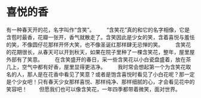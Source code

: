 # 喜悦的香
有一种春天开的花，名字叫作“含笑”。 
　　“含笑花”真的和它的名字相像，它是含苞时最香，花瓣一张开，香气就散走了。含笑因此是少女的笑，含着喜悦与羞怯的笑，不像圆仔花那样开怀大笑，也不像圣诞红那样肆无忌惮的笑。 
　　含笑花的花期很长，从春天可以开到秋天，如果在院子里种了一棵含笑花，整年，屋里屋外部有了笑意。 
　　在含笑盛开的春日，采一些含笑花以小白瓷盘盛着，放在茶几上，空气中都有好香，屋里显得更洁净。 
　　我时常会想起第一个为含笑花取名的人，那人是在花香中看见了笑意？或者是饱含喜悦时看见了小白花呢？那一定是个少女吧！只有春天少女那样喜悦、那样纯净、那样细腻的心，才会看见花中的笑容吧！ 
　　但愿我们也可以像含笑花，一年四季都带着微笑，面对世界。
  
